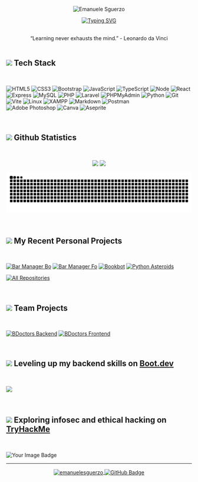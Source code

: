 <!--Intro-->
<p align="center">
    <img width="400" alt="Emanuele Sguerzo" src="https://github.com/user-attachments/assets/a3a97292-35ca-49fb-be2f-52dc6e9f9a91" />
</p>


<p align="center">
  <a href="https://git.io/typing-svg">
    <img 
      src="https://readme-typing-svg.demolab.com?font=Fira+Code&duration=4000&pause=1000&color=00ADB5&center=true&width=435&lines=Welcome+to+my+profile!+;I+love+coding%2C+gaming+and+reading.;Currently+learning+PHP+%26+Laravel.;Seeking+project+collaborations.;Learning+something+new+every+day." 
      alt="Typing SVG" />
  </a>
</p>

<br>

<!--Quote-->
<div align="center">
  “Learning never exhausts the mind.” - Leonardo da Vinci
</div>

<br>

<!--Tech Stack-->
<h2>  <img src="https://media0.giphy.com/media/v1.Y2lkPTc5MGI3NjExM3hwZjZuM2Y5aWoyYzJld3c1aGllMmcyOHNmZjAzdWJwZmhyZXFqYSZlcD12MV9pbnRlcm5hbF9naWZfYnlfaWQmY3Q9cw/dXkewidie4SLwZY87T/giphy.gif" width="50"> Tech Stack </h2>

<br>

<div>
  
  ![HTML5](https://img.shields.io/badge/html5-%23E34F26.svg?style=for-the-badge&logo=html5&logoColor=white) 
  ![CSS3](https://img.shields.io/badge/css3-%231572B6.svg?style=for-the-badge&logo=css3&logoColor=white) 
  ![Bootstrap](https://img.shields.io/badge/bootstrap-%238511FA.svg?style=for-the-badge&logo=bootstrap&logoColor=white) 
  ![JavaScript](https://img.shields.io/badge/javascript-%23323330.svg?style=for-the-badge&logo=javascript&logoColor=%23F7DF1E) 
  ![TypeScript](https://img.shields.io/badge/TypeScript-007ACC?style=for-the-badge&logo=typescript&logoColor=white) 
  ![Node](https://img.shields.io/badge/Node%20js-339933?style=for-the-badge&logo=nodedotjs&logoColor=white) 
  ![React](https://img.shields.io/badge/react-%2320232a.svg?style=for-the-badge&logo=react&logoColor=%2361DAFB) 
  ![Express](https://img.shields.io/badge/Express%20js-000000?style=for-the-badge&logo=express&logoColor=white) 
  ![MySQL](https://img.shields.io/badge/mysql-4479A1.svg?style=for-the-badge&logo=mysql&logoColor=white) 
  ![PHP](https://img.shields.io/badge/php-%23777BB4.svg?style=for-the-badge&logo=php&logoColor=white) 
  ![Laravel](https://img.shields.io/badge/laravel-%23FF2D20.svg?style=for-the-badge&logo=laravel&logoColor=white) 
  ![PHPMyAdmin](https://img.shields.io/badge/phpmyadmin-6C78AF?style=for-the-badge&logo=phpmyadmin&logoColor=white) 
  ![Python](https://img.shields.io/badge/Python-FFD43B?style=for-the-badge&logo=python&logoColor=blue) 
  ![Git](https://img.shields.io/badge/git-%23F05033.svg?style=for-the-badge&logo=git&logoColor=white) 
  ![Vite](https://img.shields.io/badge/Vite-B73BFE?style=for-the-badge&logo=vite&logoColor=FFD62E) 
  ![Linux](https://img.shields.io/badge/Linux-FCC624?style=for-the-badge&logo=linux&logoColor=black) 
  ![XAMPP](https://img.shields.io/badge/Xampp-F37623?style=for-the-badge&logo=xampp&logoColor=white) 
  ![Markdown](https://img.shields.io/badge/markdown-%23000000.svg?style=for-the-badge&logo=markdown&logoColor=white) 
  ![Postman](https://img.shields.io/badge/Postman-FF6C37?style=for-the-badge&logo=Postman&logoColor=white)  
  ![Adobe Photoshop](https://img.shields.io/badge/adobe%20photoshop-%2331A8FF.svg?style=for-the-badge&logo=adobe%20photoshop&logoColor=white) 
  ![Canva](https://img.shields.io/badge/Canva-%2300C4CC.svg?style=for-the-badge&logo=Canva&logoColor=white) 
  ![Aseprite](https://img.shields.io/badge/Aseprite-FFFFFF?style=for-the-badge&logo=Aseprite&logoColor=#7D929E)

</div>

<br>

<!--Statistiche Github-->
<h2> <img src="https://media3.giphy.com/media/v1.Y2lkPTc5MGI3NjExbGN0MnJhbDJqaWFmOGJyNndxYXZ0ZGYxZmJzMXBuNXo2MXRkbW1udCZlcD12MV9pbnRlcm5hbF9naWZfYnlfaWQmY3Q9cw/DSmAIq32kNQm1X6K8m/giphy.gif" width="50"> Github Statistics</h2>

<br>

<div align="center">
  
  ![](https://nirzak-streak-stats.vercel.app/?user=emanuelesguerzo&theme=react&hide_border=true)
  ![](https://github-readme-stats.vercel.app/api/top-langs/?username=emanuelesguerzo&hide_border=true&include_all_commits=true&count_private=true&layout=compact&bg_color=20232a&title_color=ffb000&text_color=ffffff)
  
</div>

![snake gif](https://github.com/emanuelesguerzo/emanuelesguerzo/blob/output/github-snake-dark.svg)

<br>

<!--Progetti Personali-->
<h2>  <img src="https://media3.giphy.com/media/v1.Y2lkPTc5MGI3NjExZnd2ZGU3cmplZG91eGVoZmZ0YjMxbHNvY3hmMG1jbGcyM3EzZmtyMSZlcD12MV9pbnRlcm5hbF9naWZfYnlfaWQmY3Q9cw/THvAQ9mQF4CY8O3FOr/giphy.gif" width="50"> My Recent Personal Projects</h2>

<br>

<div>
  
  [![Bar Manager Bo](https://github-readme-stats.vercel.app/api/pin/?username=emanuelesguerzo&repo=bar-manager-bo&bg_color=20232a&title_color=ffb000&hide_border=true&icon_color=ffb000&text_color=ffffff)](https://github.com/emanuelesguerzo/bar-manager-bo)
  [![Bar Manager Fo](https://github-readme-stats.vercel.app/api/pin/?username=emanuelesguerzo&repo=bar-manager-fo&bg_color=20232a&title_color=ffb000&hide_border=true&icon_color=ffb000&text_color=ffffff)](https://github.com/emanuelesguerzo/bar-manager-fo)
  [![Bookbot](https://github-readme-stats.vercel.app/api/pin/?username=emanuelesguerzo&repo=bookbot&bg_color=20232a&title_color=ffb000&hide_border=true&icon_color=ffb000&text_color=ffffff)](https://github.com/emanuelesguerzo/bookbot)
  [![Python Asteroids](https://github-readme-stats.vercel.app/api/pin/?username=emanuelesguerzo&repo=python-asteroids&bg_color=20232a&title_color=ffb000&hide_border=true&icon_color=ffb000&text_color=ffffff)](https://github.com/emanuelesguerzo/python-asteroids)
  
</div>

<a href="https://github.com/emanuelesguerzo?tab=repositories"><img alt="All Repositories" title="All Repositories" src="https://custom-icon-badges.demolab.com/badge/-Click%20Here%20For%20All%20My%20Repos-1F222E?style=for-the-badge&logoColor=white&logo=repo"/></a>

<br>

<!--Progetti a cui ho collaborato-->
<h2>  <img src="https://media3.giphy.com/media/v1.Y2lkPTc5MGI3NjExY2R3dGlpZ2M3d2txYzFocXk4ZjdxZHl0ZHE5cWwweDFuemdxdjFjdCZlcD12MV9pbnRlcm5hbF9naWZfYnlfaWQmY3Q9cw/xACl6QoEJykKGIplyp/giphy.gif" width="50"> Team Projects</h2>

<br>

<div>
  
  [![BDoctors Backend](https://github-readme-stats.vercel.app/api/pin/?username=mbaisotti99&repo=project-work-backend&show_owner=true&bg_color=20232a&title_color=ffb000&hide_border=true&icon_color=ffb000&text_color=ffffff)](https://github.com/mbaisotti99/project-work-backend)
  [![BDoctors Frontend](https://github-readme-stats.vercel.app/api/pin/?username=mbaisotti99&repo=pw-bdoctors-frontend&show_owner=true&bg_color=20232a&title_color=ffb000&hide_border=true&icon_color=ffb000&text_color=ffffff)](https://github.com/mbaisotti99/pw-bdoctors-frontend)

</div>

<br>

<!--Boot.dev-->
<h2>
    <img src="https://media0.giphy.com/media/v1.Y2lkPTc5MGI3NjExMWxpOXNhbnYxYmRlYWJyaXZjeXNtd3RweXc5dGcwMnEza3E3MWFrMCZlcD12MV9pbnRlcm5hbF9naWZfYnlfaWQmY3Q9cw/K0se0vQYyIidZ3oAym/giphy.gif" width="50">
  Leveling up my backend skills on 
  <a href="https://www.boot.dev/u/vhale">
    Boot.dev
  </a>
</h2>  

<br>

<p align="left">
  <img width="400" src="https://api.boot.dev/v1/users/public/3190acbc-01f6-4ac8-9bdd-89b25c395408/thumbnail" >
</p>

<br>

<!--TryHackMe-->
<h2>
    <img src="https://media3.giphy.com/media/v1.Y2lkPTc5MGI3NjExY2FpaDVsdWJtN2Ixc3Q4a2I2bDludTZ1cXJmcHY1Ynp2dzI2ZXA3dCZlcD12MV9pbnRlcm5hbF9naWZfYnlfaWQmY3Q9cw/CfFQcSCxeG1HeMgPWz/giphy.gif" width="50">
    Exploring infosec and ethical hacking on
    <a href="https://tryhackme.com/p/Vhale">
        TryHackMe
    </a>
</h2>

<br>

<p align="left">
  <img src="https://tryhackme-badges.s3.amazonaws.com/Vhale.png" alt="Your Image Badge" />
</p>

<hr>

<!--Visite e Follower-->
<div align="center">
  <a href="#">
      <img src="https://komarev.com/ghpvc/?username=emanuelesguerzo&abbreviated=true&color=blue" alt="emanuelesguerzo" align="center" /> 
  <a/>
  <a href="https://github.com/emanuelesguerzo?tab=followers">
    <img src="https://img.shields.io/github/followers/emanuelesguerzo?label=Followers&style=social" alt="GitHub Badge" align="center">
  <a/>
</div>
<!---
SoldirVhale/SoldirVhale is a ✨ special ✨ repository because its `README.md` (this file) appears on your GitHub profile.
You can click the Preview link to take a look at your changes.
--->

